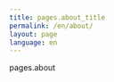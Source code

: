 ```yaml
---
title: pages.about_title
permalink: /en/about/
layout: page
language: en
---
```

pages.about
